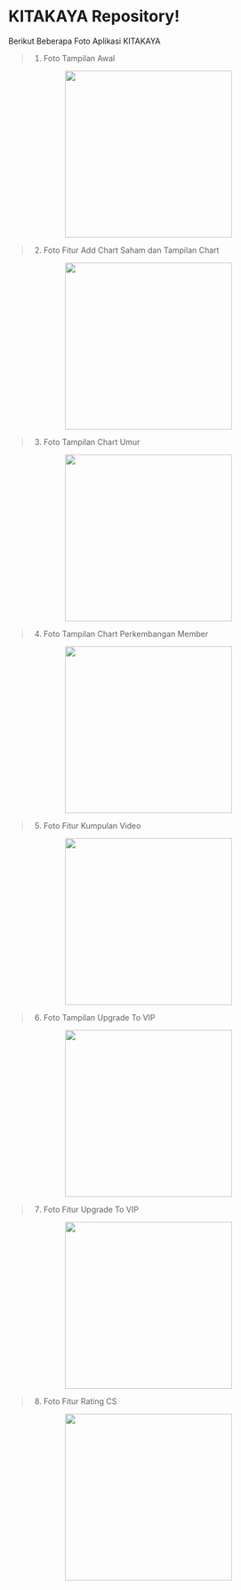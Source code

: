 # KITAKAYA Repository!
Berikut Beberapa Foto Aplikasi KITAKAYA

> 1. Foto Tampilan Awal
<p align="center"><img src="https://git.sib.stts.edu/APLIN2022/KITAKAYA/raw/master/Foto_Tampilan/1.jpg" width="300"></a></p>

> 2. Foto Fitur Add Chart Saham dan Tampilan Chart
<p align="center"><img src="https://git.sib.stts.edu/APLIN2022/KITAKAYA/raw/master/Foto_Tampilan/2.jpg" width="300"></a></p>
 
> 3. Foto Tampilan Chart Umur
<p align="center"><img src="https://git.sib.stts.edu/APLIN2022/KITAKAYA/raw/master/Foto_Tampilan/3.jpg" width="300"></a></p>

> 4. Foto Tampilan Chart Perkembangan Member
<p align="center"><img src="https://git.sib.stts.edu/APLIN2022/KITAKAYA/raw/master/Foto_Tampilan/4.jpg" width="300"></a></p>

> 5. Foto Fitur Kumpulan Video
<p align="center"><img src="https://git.sib.stts.edu/APLIN2022/KITAKAYA/raw/master/Foto_Tampilan/5.jpg" width="300"></a></p>

> 6. Foto Tampilan Upgrade To VIP
<p align="center"><img src="https://git.sib.stts.edu/APLIN2022/KITAKAYA/raw/master/Foto_Tampilan/6.jpg" width="300"></a></p>

> 7. Foto Fitur Upgrade To VIP
<p align="center"><img src="https://git.sib.stts.edu/APLIN2022/KITAKAYA/raw/master/Foto_Tampilan/7.jpg" width="300"></a></p>

> 8. Foto Fitur Rating CS
<p align="center"><img src="https://git.sib.stts.edu/APLIN2022/KITAKAYA/raw/master/Foto_Tampilan/8.jpg" width="300"></a></p>